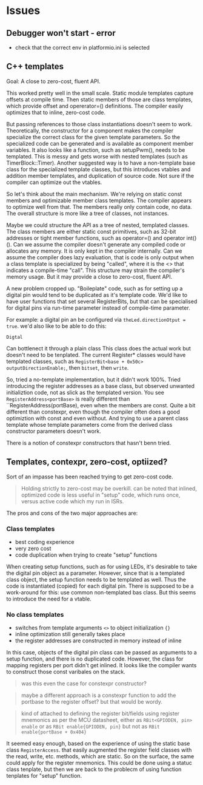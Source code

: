 # Issues

## Debugger won't start - error
- check that the correct env in platformio.ini is selected

## C++ templates
Goal: A close to zero-cost, fluent API.

This worked pretty well in the small scale.
Static module templates capture offsets at compile time.
Then static members of those are class templates, which provide offset
and opererator=() definitions.
The compiler easily optimizes that to inline, zero-cost code.

But passing references to those class instantiations doesn't seem to work.
Theoretically, the constructor for a component makes the compiler
specialize the correct class for the given template parameters.
So the specialized code can be generated and is available
as component member variables.
It also looks like a function, such as setupPwm(), needs to be templated.
This is messy and gets worse with nested templates (such as TimerBlock::Timer).
Another suggested way is to have a non-template base class for the
specialized template classes, but this introduces vtables and addition
member templates, and duplication of source code.
Not sure if the compiler can optimize out the vtables.

So let's think about the main mechanism.
We're relying on static const members and optimizable member class templates.
The compiler appears to optimize well from that.
The members really only contain code, no data.
The overall structure is more like a tree of classes, not instances.

Maybe we could structure the API as a tree of nested, templated classes.
The class members are either static const primitives, such as 32-bit addresses
or tight member functions, such as operator=() and operator int()().
Can we assume the compiler doesn't generate any compiled code or
allocates any memory.
It is only kept in the compiler internally.
Can we assume the compiler does lazy evaluation, that is code is
only output when a class template is specialized by being "called",
where it is the <> that indicates a compile-time "call".
This structure may strain the compiler's memory usage.
But it may provide a close to zero-cost, fluent API.

A new problem cropped up. "Boileplate" code, such as for setting up a digital pin
would tend to be duplicated as it's template code. We'd like to have user functions
that set several RegisterBits, but that can be specialised for digital pins
via run-time parameter instead of compile-time parameter.

For example: a digital pin an be configured via ``theLed.directionOtput = true``.
we'd also like to be able to do this:
```
Digtal
```

Can bottlenect it through a plain class This class does the actual work but doesn't need to be 
tenplated. The current Register* classes would have templated classes, such as
``RegisterBit<base + 0x50c> outputDirectionEnable;``, then ``bitset``, then ``write``.

So, tried a no-template implementation, but it didn't work 100%.
Tried introducing the register addresses as a base class,
but observed unwanted initializtion code, not as slick as the templated version.
You see ``RegisterAddress<portBase>`` is really different than ``RegisterAddress(portBase),
even when the members are const. Quite a bit different than constexpr, even though
the compiler often does a good optimiztion with const and even without.
And trying to use a parent class template whose template parameters come from
the derived class constructor parameters doesn't work.

There is a notion of constexpr constructors that hasn't benn tried.

## Templates, contexpr, zero-cost, optiized?
Sort of an impasse has been reached trying to get zero-cost code.

> Holding strictly to zero-cost may be overkill.
> can be noted that inlined, optimized code is less
> useful in "setup" code, which runs once, versus
> active code which my run in ISRs.

The pros and cons of the two major approaches are:

### Class templates
- best coding experience
- very zero cost
- code duplication when trying to create "setup" functions

When creating setup functions, such as for using LEDs,
it's desirable to take the digital pin object as a parameter.
However, since that is a templated class object, the setup
function needs to be templated as well. Thus the code is
instantiated (copied) for each digital pin. There is supposed to be
a work-around for this: use common non-templated bas class. But
this seems to introduce the need for a vtable.

### No class templates
- switches from template arguments ``<>`` to object initialization ``{}``
- inline optimization still generally takes place
- the register addresses are constructed in memory instead of inline

In this case, objects of the digital pin class can be passed as
arguments to a setup function, and there is no duplicated code.
However, the class for mapping registers per port didn't get inlined.
It looks like the compiler wants to construct those const varibales
on the stack.

> was this even the case for constexpr constructor?

> maybe a different approach is a constexpr function to add the
> portbase to the register offset? but that would be wordy.

> kind of attached to defining the register bit/fields using register
> mnemonics as per the MCU datasheet, either as
> ``RBit<GPIODEN, pin> enable`` or as ``RBit enable{GPIODEN, pin}``
> but not as ``RBit enable{portBase + 0x404}``

It seemed easy enough, based on the experience of using the static
base class ``RegisterAccess``. that easily augmented the register field
classes with the read, write, etc. methods, which are static.
So on the surface, the same could apply for the register mnemonics.
This could be done using a statuc class tenplate, but then we are back
to the problecm of using function tenplates for "setup" function. 
